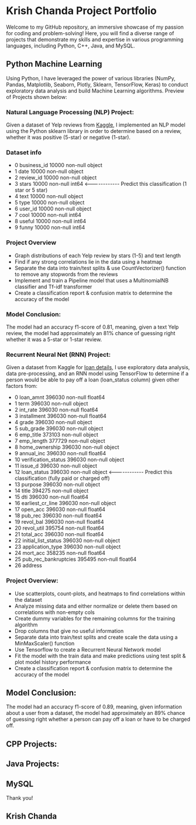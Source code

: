 # Krish Chanda Project Portfolio
Welcome to my GitHub repository, an immersive showcase of my passion for coding and problem-solving! Here, you will find a diverse range of projects that demonstrate my skills and expertise in various programming languages, including Python, C++, Java, and MySQL. 

## Python Machine Learning

Using Python, I have leveraged the power of various libraries (NumPy, Pandas, Matplotlib, Seaborn, Plotly, Sklearn, TensorFlow, Keras) to conduct exploratory data analysis and build Machine Learning algorithms. Preview of Projects shown below: 

### Natural Language Processing (NLP) Project: 
Given a dataset of Yelp reviews from [Kaggle](https://www.kaggle.com/c/yelp-recsys-2013), I implemented an NLP model using the Python sklearn library in order to determine based on a review, whether it was positive (5-star) or negative (1-star).

### Dataset info
* 0   business_id  10000 non-null  object
* 1   date         10000 non-null  object
* 2   review_id    10000 non-null  object
* 3   stars        10000 non-null  int64 <------------ Predict this classification (1 star or 5 star)
* 4   text         10000 non-null  object
* 5   type         10000 non-null  object
* 6   user_id      10000 non-null  object
* 7   cool         10000 non-null  int64 
* 8   useful       10000 non-null  int64 
* 9   funny        10000 non-null  int64 


### Project Overview
* Graph distributions of each Yelp review by stars (1-5) and text length
* Find if any strong correlations lie in the data using a heatmap
* Separate the data into train/test splits & use CountVectorizer() function to remove any stopwords from the reviews
* Implement and train a Pipeline model that uses a MultinomialNB classifier and Tf-idf transformer
* Create a classification report & confusion matrix to determine the accuracy of the model

### Model Conclusion:
The model had an accuracy f1-score of 0.81, meaning, given a text Yelp review, the model had approximately an 81% chance of guessing right whether it was a 5-star or 1-star review.



### Recurrent Neural Net (RNN) Project:
Given a dataset from Kaggle for [loan details](https://www.kaggle.com/wordsforthewise/lending-club), I use exploratory data analysis, data pre-processing, and an RNN model using TensorFlow to determine if a person would be able to pay off a loan (loan_status column) given other factors from: 
* 0   loan_amnt             396030 non-null  float64
* 1   term                  396030 non-null  object 
* 2   int_rate              396030 non-null  float64
* 3   installment           396030 non-null  float64
* 4   grade                 396030 non-null  object 
* 5   sub_grade             396030 non-null  object 
* 6   emp_title             373103 non-null  object 
* 7   emp_length            377729 non-null  object 
* 8   home_ownership        396030 non-null  object 
* 9   annual_inc            396030 non-null  float64
* 10  verification_status   396030 non-null  object 
* 11  issue_d               396030 non-null  object 
* 12  loan_status           396030 non-null  object          <------------ Predict this classification (fully paid or charged off)
* 13  purpose               396030 non-null  object 
* 14  title                 394275 non-null  object 
* 15  dti                   396030 non-null  float64
* 16  earliest_cr_line      396030 non-null  object 
* 17  open_acc              396030 non-null  float64
* 18  pub_rec               396030 non-null  float64
* 19  revol_bal             396030 non-null  float64
* 20  revol_util            395754 non-null  float64
* 21  total_acc             396030 non-null  float64
* 22  initial_list_status   396030 non-null  object 
* 23  application_type      396030 non-null  object 
* 24  mort_acc              358235 non-null  float64
* 25  pub_rec_bankruptcies  395495 non-null  float64
* 26  address

### Project Overview:
* Use scatterplots, count-plots,  and heatmaps to find correlations within the dataset
* Analyze missing data and either normalize or delete them based on correlations with non-empty cols
* Create dummy variables for the remaining columns for the training algorithm
* Drop columns that give no useful information
* Separate data into train/test splits and create scale the data using a MinMaxScaler() function
* Use Tensorflow to create a Recurrent Neural Network model
* Fit the model with the train data and make predictions using test split & plot model history performance
* Create a classification report & confusion matrix to determine the accuracy of the model

## Model Conclusion:
The model had an accuracy f1-score of 0.89, meaning, given information about a user from a dataset, the model had approximately an 89% chance of guessing right whether a person can pay off a loan or have to be charged off.


## CPP Projects:

## Java Projects:

## MySQL

Thank you!
## Krish Chanda
